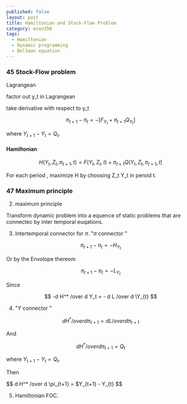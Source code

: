 ```yaml
---
published: false
layout: post
title: Hamiltonian and Stock-Flow Problem
category: econ350
tags:
  - Hamiltonian
  - Dynamic programming
  - Bellman equation
---
```

### 45 Stock-Flow problem

Lagrangean

factor out y_t in Lagrangean

take derivative with respect to y_t


$$
\pi_{t+1} -\pi_{t} = -[F_{Y_t} + \pi_{t+1} Q_{Y_t}  ]
$$

where $Y_{t+1} - Y_{t} = Q_{t}$.



#### Hamiltonian

$$
H(Y_t, Z_t, \pi_{t+1}, t) = F(Y_t, Z_t,t) +  \pi_{t+1} Q(Y_t, Z_t, \pi_{t+1}, t)
$$


For each period , maximize H by choosing Z_t Y_t in peroid t.


### 47 Maximum principle

2. maximum principle

Transform dynamic problem into a equence of static problems that are connectec by inter temporal euqations.



3. Intertemporal connector for $\pi$.   "$\pi$  connector "



$$
\pi_{t+1} -\pi_{t} = -H_{Y_{t}}
$$

Or by the Envolope thereom

$$
\pi_{t+1} -\pi_{t} = -L_{Y_{t}}
$$


Since

$$
-d H^* /over d Y_t = - d L /over d \Y_{t}
$$

4. "$Y$  connector "


$$
d H^* /over d \pi_{t+1} = d L /over d \pi_{t+1}
$$

And

$$
d H^* /over d \pi_{t+1} = Q_{t}
$$


where $Y_{t+1} - Y_{t} = Q_{t}$.

Then

$$
d H^* /over d \pi_{t+1} = $Y_{t+1} - Y_{t}
$$



5.  Hamiltonian FOC.







